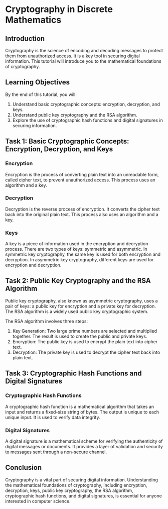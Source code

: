 # Cryptography in Discrete Mathematics

## Introduction
Cryptography is the science of encoding and decoding messages to protect them from unauthorized access. It is a key tool in securing digital information. This tutorial will introduce you to the mathematical foundations of cryptography.

## Learning Objectives
By the end of this tutorial, you will:
1. Understand basic cryptographic concepts: encryption, decryption, and keys.
2. Understand public key cryptography and the RSA algorithm.
3. Explore the use of cryptographic hash functions and digital signatures in securing information.

## Task 1: Basic Cryptographic Concepts: Encryption, Decryption, and Keys

### Encryption
Encryption is the process of converting plain text into an unreadable form, called cipher text, to prevent unauthorized access. This process uses an algorithm and a key.

### Decryption
Decryption is the reverse process of encryption. It converts the cipher text back into the original plain text. This process also uses an algorithm and a key.

### Keys
A key is a piece of information used in the encryption and decryption process. There are two types of keys: symmetric and asymmetric. In symmetric key cryptography, the same key is used for both encryption and decryption. In asymmetric key cryptography, different keys are used for encryption and decryption.

## Task 2: Public Key Cryptography and the RSA Algorithm

Public key cryptography, also known as asymmetric cryptography, uses a pair of keys: a public key for encryption and a private key for decryption. The RSA algorithm is a widely used public key cryptographic system.

The RSA algorithm involves three steps:
1. Key Generation: Two large prime numbers are selected and multiplied together. The result is used to create the public and private keys.
2. Encryption: The public key is used to encrypt the plain text into cipher text.
3. Decryption: The private key is used to decrypt the cipher text back into plain text.

## Task 3: Cryptographic Hash Functions and Digital Signatures

### Cryptographic Hash Functions
A cryptographic hash function is a mathematical algorithm that takes an input and returns a fixed-size string of bytes. The output is unique to each unique input. It is used to verify data integrity.

### Digital Signatures
A digital signature is a mathematical scheme for verifying the authenticity of digital messages or documents. It provides a layer of validation and security to messages sent through a non-secure channel.

## Conclusion
Cryptography is a vital part of securing digital information. Understanding the mathematical foundations of cryptography, including encryption, decryption, keys, public key cryptography, the RSA algorithm, cryptographic hash functions, and digital signatures, is essential for anyone interested in computer science.